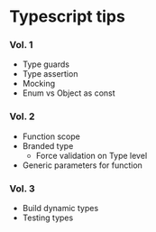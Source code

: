 # Typescript tips

### Vol. 1

- Type guards
- Type assertion
- Mocking
- Enum vs Object as const

### Vol. 2

- Function scope
- Branded type
  - Force validation on Type level
- Generic parameters for function


### Vol. 3

- Build dynamic types
- Testing types

